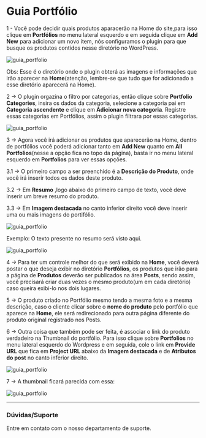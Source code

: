 # Guia Portfólio

1 - Você pode decidir quais produtos aparacerão na Home do site,para isso clique em **Portfólios** no menu lateral esquerdo e em seguida clique em **Add New** para adicionar um novo item, nós configuramos o plugin para que busque os produtos contidos nesse diretório no WordPress.

![guia_portfolio](https://github.com/Oficina-do-Dev/Tutoriais/blob/main/WordPress/13%20-%20%20Guia%20Portf%C3%B3lio/images/image1.png)

Obs: Esse é o diretório onde o plugin obterá as imagens e informações que irão aparecer na **Home**(atenção, lembre-se que tudo que for adicionado a esse diretório aparecerá na Home). 

2 -> O plugin orgazina o filtro por categorias, então clique sobre **Portfolio Categories**, insira os dados da categoria, selecione a categoria pai em **Categoria ascendente**  e clique em **Adicionar nova categoria**. Registre essas categorias em Portfólios, assim o plugin filtrara por essas categorias.

![guia_portfolio](https://github.com/Oficina-do-Dev/Tutoriais/blob/main/WordPress/13%20-%20%20Guia%20Portf%C3%B3lio/images/image2.png)

3 -> Agora você irá adicionar os produtos que aparecerão na  Home, dentro de portfólios você poderá adicionar tanto em **Add New** quanto em **All Portfolios**(nesse a opção fica no topo da página), basta ir no menu lateral esquerdo em **Portfolios** para ver essas opções.

3.1 -> O primeiro campo a ser preenchido é a **Descrição do Produto**, onde você irá inserir todos os dados deste produto.

3.2 -> Em **Resumo** ,logo abaixo do primeiro campo de texto, você deve inserir um breve resumo do produto.

3.3 -> Em **Imagem destacada** no canto inferior direito você deve inserir uma ou mais imagens do portifólio.

![guia_portfolio](https://github.com/Oficina-do-Dev/Tutoriais/blob/main/WordPress/13%20-%20%20Guia%20Portf%C3%B3lio/images/image3.png)

Exemplo: O texto presente no resumo será visto aqui.

![guia_portfolio](https://github.com/Oficina-do-Dev/Tutoriais/blob/main/WordPress/13%20-%20%20Guia%20Portf%C3%B3lio/images/image4.png)

4 -> Para ter um controle melhor do que será exibido na **Home**, você deverá postar o que deseja exibir no diretório **Portfólios**, os produtos que irão para a página de **Produtos** deverão ser publicados na área **Posts**, sendo assim, você precisará criar duas vezes o mesmo produto(um em cada diretório) caso queira
exibi-lo nos dois lugares.


5 -> O produto criado no Portfólio mesmo tendo a mesma foto e a mesma descrição, caso o cliente clicar sobre o **nome do produto** pelo portfólio que aparece na **Home**, ele será redirecionado para outra página diferente do produto original registrado nos Posts.

6 -> Outra coisa que também pode ser feita, é associar o link do produto verdadeiro na Thumbnail do portfólio. Para isso clique sobre **Portfolios** no menu lateral esquerdo do Wordpress e em seguida, cole o link em **Provide URL** que fica em **Project URL** abaixo da **Imagem destacada** e de **Atributos do post** no canto inferior direito. 

![guia_portfolio](https://github.com/Oficina-do-Dev/Tutoriais/blob/main/WordPress/13%20-%20%20Guia%20Portf%C3%B3lio/images/image5.png)

7 -> A thumbnail ficará parecida com essa:

![guia_portfolio](https://github.com/Oficina-do-Dev/Tutoriais/blob/main/WordPress/13%20-%20%20Guia%20Portf%C3%B3lio/images/image6.png)

<hr>

### Dúvidas/Suporte
Entre em contato com o nosso departamento de suporte.